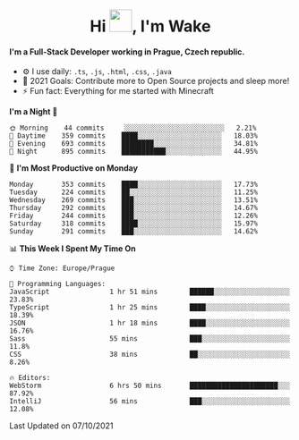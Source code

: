 <h1 align="center">Hi <img src="https://raw.githubusercontent.com/MrWakeCZ/MrWakeCZ/master/Hi.gif" width="40px" />, I'm Wake</h1>

#### I'm a Full-Stack Developer working in Prague, Czech republic.
- ⚙️ I use daily: `.ts`, `.js`, `.html`, `.css`, `.java`
- 🥅 2021 Goals: Contribute more to Open Source projects and sleep more!
- ⚡ Fun fact: Everything for me started with Minecraft

<!--START_SECTION:waka-->
**I'm a Night 🦉** 

```text
🌞 Morning    44 commits     ░░░░░░░░░░░░░░░░░░░░░░░░░   2.21% 
🌆 Daytime    359 commits    ████░░░░░░░░░░░░░░░░░░░░░   18.03% 
🌃 Evening    693 commits    ████████░░░░░░░░░░░░░░░░░   34.81% 
🌙 Night      895 commits    ███████████░░░░░░░░░░░░░░   44.95%

```
📅 **I'm Most Productive on Monday** 

```text
Monday       353 commits    ████░░░░░░░░░░░░░░░░░░░░░   17.73% 
Tuesday      224 commits    ██░░░░░░░░░░░░░░░░░░░░░░░   11.25% 
Wednesday    269 commits    ███░░░░░░░░░░░░░░░░░░░░░░   13.51% 
Thursday     292 commits    ███░░░░░░░░░░░░░░░░░░░░░░   14.67% 
Friday       244 commits    ███░░░░░░░░░░░░░░░░░░░░░░   12.26% 
Saturday     318 commits    ████░░░░░░░░░░░░░░░░░░░░░   15.97% 
Sunday       291 commits    ███░░░░░░░░░░░░░░░░░░░░░░   14.62%

```


📊 **This Week I Spent My Time On** 

```text
⌚︎ Time Zone: Europe/Prague

💬 Programming Languages: 
JavaScript               1 hr 51 mins        ██████░░░░░░░░░░░░░░░░░░░   23.83% 
TypeScript               1 hr 25 mins        ████░░░░░░░░░░░░░░░░░░░░░   18.39% 
JSON                     1 hr 18 mins        ████░░░░░░░░░░░░░░░░░░░░░   16.76% 
Sass                     55 mins             ███░░░░░░░░░░░░░░░░░░░░░░   11.8% 
CSS                      38 mins             ██░░░░░░░░░░░░░░░░░░░░░░░   8.26%

🔥 Editors: 
WebStorm                 6 hrs 50 mins       ██████████████████████░░░   87.92% 
IntelliJ                 56 mins             ███░░░░░░░░░░░░░░░░░░░░░░   12.08%

```


 Last Updated on 07/10/2021
<!--END_SECTION:waka-->
